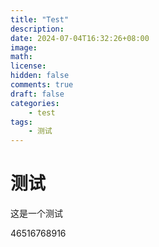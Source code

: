 ```yaml
---
title: "Test"
description: 
date: 2024-07-04T16:32:26+08:00
image: 
math: 
license: 
hidden: false
comments: true
draft: false
categories:
    - test
tags:
    - 测试
---
```



# 测试
这是一个测试

46516768916